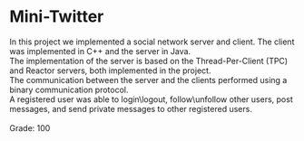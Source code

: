# Mini-Twitter
In this project we implemented a social network server and client. The client was implemented in C++ and the server in Java.<br>
The implementation of the server is based on the Thread-Per-Client (TPC) and Reactor servers, both implemented in the project.<br>
The communication between the server and the clients performed using a binary communication protocol.<br>
A registered user was able to login\logout, follow\unfollow other users, post messages, and send private messages to other registered users.
<br>
<br>
Grade: 100
